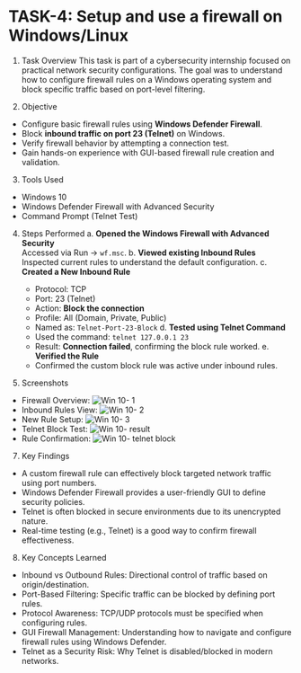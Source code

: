 # TASK-4: Setup and use a firewall on Windows/Linux


1) Task Overview
This task is part of a cybersecurity internship focused on practical network security configurations. The goal was to understand how to configure firewall rules on a Windows operating system and block specific traffic based on port-level filtering.

2) Objective
- Configure basic firewall rules using **Windows Defender Firewall**.
- Block **inbound traffic on port 23 (Telnet)** on Windows.
- Verify firewall behavior by attempting a connection test.
- Gain hands-on experience with GUI-based firewall rule creation and validation.

3) Tools Used
- Windows 10
- Windows Defender Firewall with Advanced Security
- Command Prompt (Telnet Test)

4) Steps Performed
 a. **Opened the Windows Firewall with Advanced Security**  
   Accessed via Run → `wf.msc`.
 b. **Viewed existing Inbound Rules**  
   Inspected current rules to understand the default configuration.
 c. **Created a New Inbound Rule**
   - Protocol: TCP  
   - Port: 23 (Telnet)  
   - Action: **Block the connection**  
   - Profile: All (Domain, Private, Public)  
   - Named as: `Telnet-Port-23-Block`
 d. **Tested using Telnet Command**
   - Used the command: `telnet 127.0.0.1 23`  
   - Result: **Connection failed**, confirming the block rule worked.
 e. **Verified the Rule**
   - Confirmed the custom block rule was active under inbound rules.

6) Screenshots

- Firewall Overview: ![Win 10- 1](https://github.com/user-attachments/assets/fe7376e5-b431-4215-9f51-d04713df265a) 
- Inbound Rules View: ![Win 10- 2](https://github.com/user-attachments/assets/74b4a0da-8b35-485b-8a8f-c312553fd051) 
- New Rule Setup: ![Win 10- 3](https://github.com/user-attachments/assets/2b5d2122-7741-415d-ba47-85b4a33a0c93) 
- Telnet Block Test: ![Win 10- result](https://github.com/user-attachments/assets/5399d62a-17df-49b8-b412-03c1c3487ec0)  
- Rule Confirmation: ![Win 10- telnet block](https://github.com/user-attachments/assets/c70fda70-95ec-4e2d-87bb-28aac0bf9926) 

7) Key Findings

- A custom firewall rule can effectively block targeted network traffic using port numbers.
- Windows Defender Firewall provides a user-friendly GUI to define security policies.
- Telnet is often blocked in secure environments due to its unencrypted nature.
- Real-time testing (e.g., Telnet) is a good way to confirm firewall effectiveness.

8) Key Concepts Learned

- Inbound vs Outbound Rules: Directional control of traffic based on origin/destination.
- Port-Based Filtering: Specific traffic can be blocked by defining port rules.
- Protocol Awareness: TCP/UDP protocols must be specified when configuring rules.
- GUI Firewall Management: Understanding how to navigate and configure firewall rules using Windows Defender.
- Telnet as a Security Risk: Why Telnet is disabled/blocked in modern networks.


